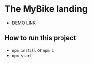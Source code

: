 # The MyBike landing
  - [DEMO LINK](https://oleksandrshtonda.github.io/mybike-landing/)

## How to run this project
  - `npm install` or `npm i`
  - `npm start`
